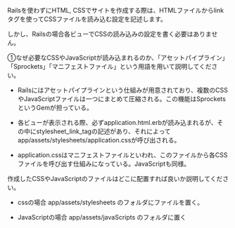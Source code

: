 Railsを使わずにHTML, CSSでサイトを作成する際は、HTMLファイルからlinkタグを使ってCSSファイルを読み込む設定を記述します。

しかし、Railsの場合各ビューでCSSの読み込みの設定を書く必要はありません。

①なぜ必要なCSSやJavaScriptが読み込まれるのか、「アセットパイプライン」「Sprockets」「マニフェストファイル」という用語を用いて説明してください。

- Railsにはアセットパイプラインという仕組みが用意されており、複数のCSSやJavaScriptファイルは一つにまとめて圧縮される。この機能はSprocketsというGemが担っている。

- 各ビューが表示される際、必ずapplication.html.erbが読み込まれるが、その中にstylesheet_link_tagの記述があり、それによってapp/assets/stylesheets/application.cssが呼び出される。

- application.cssはマニフェストファイルといわれ、このファイルから各CSSファイルを呼び出す仕組みになっている。JavaScriptも同様。

作成したCSSやJavaScriptのファイルはどこに配置すれば良いか説明してください。

- cssの場合
app/assets/stylesheets のフォルダにファイルを置く。

- JavaScriptの場合
app/assets/javaScripts のフォルダに置く